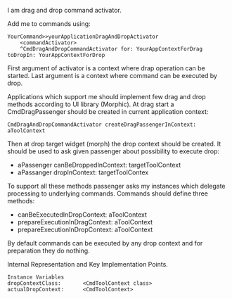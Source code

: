I am drag and drop command activator.

Add me to commands using:

	YourCommand>>yourApplicationDragAndDropActivator
		<commandActivator>
		^CmdDragAndDropCommandActivator for: YourAppContextForDrag toDropIn: YourAppContextForDrop

First argument of activator is a context where drap operation can be started. Last argument is a context where command can be executed by drop.

Applications which support me should implement few drag and drop methods according to UI library (Morphic). At drag start a CmdDragPassenger should be created in current application context: 

	CmdDragAndDropCommandActivator createDragPassengerInContext:  aToolContext
	
Then at drop target widget (morph) the drop context should be created. It should be used to ask given passenger about possibility to execute drop:
- aPassenger canBeDroppedInContext: targetToolContext 
- aPassanger dropInContext: targetToolContex 

To support all these methods passenger asks my instances which delegate processing to underlying commands. Commands should define three methods:
- canBeExecutedInDropContext: aToolContext 
- prepareExecutionInDragContext: aToolContext
- prepareExecutionInDropContext: aToolContext

By default commands can be executed by any drop context and for preparation they do nothing. 

Internal Representation and Key Implementation Points.

    Instance Variables
	dropContextClass:		<CmdToolContext class>
	actualDropContext:		<CmdToolContext>